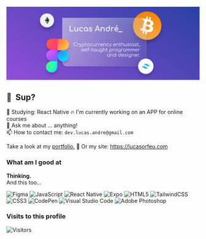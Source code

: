 ![Banner](https://github.com/lucas-andre/lucas-andre/blob/master/vitrine.svg)
## 👋 &nbsp;Sup?

🌱 Studying: React Native 
🔥 I'm currently working on an APP for online courses  
💬 Ask me about ... anything!  
📫 How to contact me: `dev.lucas.andre@gmail.com`

Take a look at my [portfolio.](https://behance.net/lucas-andre) 🚀
Or my site: https://lucasorfeu.com

### What am I good at

**Thinking.**  
And this too...

![Figma](https://img.shields.io/badge/figma-%23F24E1E.svg?style=for-the-badge&logo=figma&logoColor=white) ![JavaScript](https://img.shields.io/badge/javascript-%23323330.svg?style=for-the-badge&logo=javascript&logoColor=%23F7DF1E) ![React Native](https://img.shields.io/badge/react_native-%2320232a.svg?style=for-the-badge&logo=react&logoColor=%2361DAFB) ![Expo](https://img.shields.io/badge/expo-1C1E24?style=for-the-badge&logo=expo&logoColor=#D04A37) ![HTML5](https://img.shields.io/badge/html5-%23E34F26.svg?style=for-the-badge&logo=html5&logoColor=white) ![TailwindCSS](https://img.shields.io/badge/tailwindcss-%2338B2AC.svg?style=for-the-badge&logo=tailwind-css&logoColor=white) ![CSS3](https://img.shields.io/badge/css3-%231572B6.svg?style=for-the-badge&logo=css3&logoColor=white) ![CodePen](https://img.shields.io/badge/Codepen-000000?style=for-the-badge&logo=codepen&logoColor=white) ![Visual Studio Code](https://img.shields.io/badge/Visual%20Studio%20Code-0078d7.svg?style=for-the-badge&logo=visual-studio-code&logoColor=white) ![Adobe Photoshop](https://img.shields.io/badge/adobe%20photoshop-%2331A8FF.svg?style=for-the-badge&logo=adobe%20photoshop&logoColor=white) 

### Visits to this profile

![Visitors](https://api.visitorbadge.io/api/visitors?path=https%3A%2F%2Fgithub.com%2Flucas-andre%2Flucas-andre%2F&label=Visitors&labelColor=%230e1c73&countColor=%233041a6)

